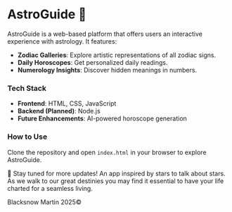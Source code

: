 # AstroGuide 🌌  

AstroGuide is a web-based platform that offers users an interactive experience with astrology. It features:  

- **Zodiac Galleries**: Explore artistic representations of all zodiac signs.  
- **Daily Horoscopes**: Get personalized daily readings.  
- **Numerology Insights**: Discover hidden meanings in numbers.  

### Tech Stack  
- **Frontend**: HTML, CSS, JavaScript  
- **Backend (Planned)**: Node.js  
- **Future Enhancements**: AI-powered horoscope generation  

### How to Use  
Clone the repository and open `index.html` in your browser to explore AstroGuide.  

📌 Stay tuned for more updates!
An app inspired by stars to talk about stars.
As we walk to our great destinies you may find it essential to have your life charted for a seamless living.

Blacksnow Martin 2025©